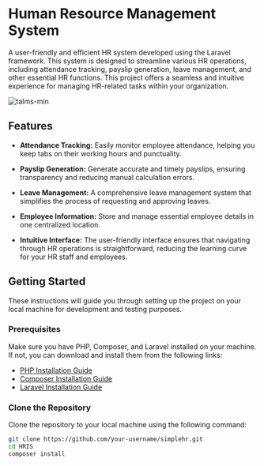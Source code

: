 # Human Resource Management System

A user-friendly and efficient HR system developed using the Laravel framework. This system is designed to streamline various HR operations, including attendance tracking, payslip generation, leave management, and other essential HR functions. This project offers a seamless and intuitive experience for managing HR-related tasks within your organization.

![talms-min](https://github.com/MarjoeVelasco/TALMS/assets/46857235/098a33e7-fb4a-4e42-abdf-bbd775b1e4fe)

## Features

- **Attendance Tracking:** Easily monitor employee attendance, helping you keep tabs on their working hours and punctuality.

- **Payslip Generation:** Generate accurate and timely payslips, ensuring transparency and reducing manual calculation errors.

- **Leave Management:** A comprehensive leave management system that simplifies the process of requesting and approving leaves.

- **Employee Information:** Store and manage essential employee details in one centralized location.

- **Intuitive Interface:** The user-friendly interface ensures that navigating through HR operations is straightforward, reducing the learning curve for your HR staff and employees.

## Getting Started

These instructions will guide you through setting up the project on your local machine for development and testing purposes.

### Prerequisites

Make sure you have PHP, Composer, and Laravel installed on your machine. If not, you can download and install them from the following links:

- [PHP Installation Guide](https://www.php.net/manual/en/install.php)
- [Composer Installation Guide](https://getcomposer.org/doc/00-intro.md)
- [Laravel Installation Guide](https://laravel.com/docs/installation)

### Clone the Repository

Clone the repository to your local machine using the following command:

```bash
git clone https://github.com/your-username/simplehr.git
cd HRIS
composer install
```


